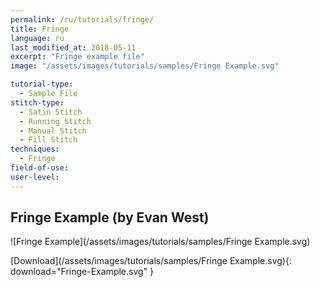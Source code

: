 ```yaml
---
permalink: /ru/tutorials/fringe/
title: Fringe
language: ru
last_modified_at: 2018-05-11
excerpt: "Fringe example file"
image: "/assets/images/tutorials/samples/Fringe Example.svg"

tutorial-type:
  - Sample File
stitch-type:
  - Satin Stitch
  - Running Stitch
  - Manual Stitch
  - Fill Stitch
techniques:
  - Fringe
field-of-use:
user-level: 
---
```

## Fringe Example (by Evan West)

![Fringe Example](/assets/images/tutorials/samples/Fringe Example.svg)

[Download](/assets/images/tutorials/samples/Fringe Example.svg){: download="Fringe-Example.svg" }
